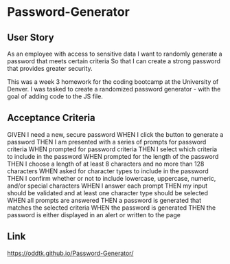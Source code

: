 # Password-Generator

## User Story
As an employee with access to sensitive data
I want to randomly generate a password that meets certain criteria
So that I can create a strong password that provides greater security.

This was a week 3 homework for the coding bootcamp at the University of Denver.
I was tasked to create a randomized password generator - with the goal of adding code to the JS file.

## Acceptance Criteria
GIVEN I need a new, secure password
WHEN I click the button to generate a password
THEN I am presented with a series of prompts for password criteria
WHEN prompted for password criteria
THEN I select which criteria to include in the password
WHEN prompted for the length of the password
THEN I choose a length of at least 8 characters and no more than 128 characters
WHEN asked for character types to include in the password
THEN I confirm whether or not to include lowercase, uppercase, numeric, and/or special characters
WHEN I answer each prompt
THEN my input should be validated and at least one character type should be selected
WHEN all prompts are answered
THEN a password is generated that matches the selected criteria
WHEN the password is generated
THEN the password is either displayed in an alert or written to the page

## Link
https://oddtk.github.io/Password-Generator/
